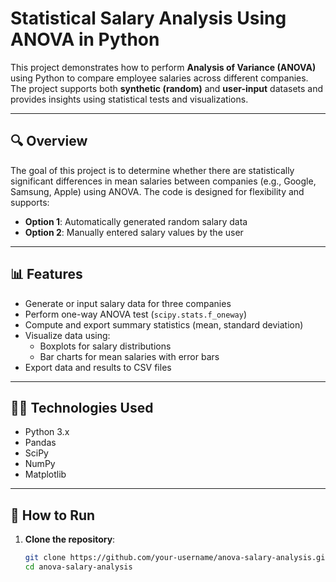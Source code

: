 # Statistical Salary Analysis Using ANOVA in Python

This project demonstrates how to perform **Analysis of Variance (ANOVA)** using Python to compare employee salaries across different companies. The project supports both **synthetic (random)** and **user-input** datasets and provides insights using statistical tests and visualizations.

---

## 🔍 Overview

The goal of this project is to determine whether there are statistically significant differences in mean salaries between companies (e.g., Google, Samsung, Apple) using ANOVA. The code is designed for flexibility and supports:

- **Option 1**: Automatically generated random salary data
- **Option 2**: Manually entered salary values by the user

---

## 📊 Features

- Generate or input salary data for three companies
- Perform one-way ANOVA test (`scipy.stats.f_oneway`)
- Compute and export summary statistics (mean, standard deviation)
- Visualize data using:
  - Boxplots for salary distributions
  - Bar charts for mean salaries with error bars
- Export data and results to CSV files

---

## 🧑‍💻 Technologies Used

- Python 3.x
- Pandas
- SciPy
- NumPy
- Matplotlib

---

## 🚀 How to Run

1. **Clone the repository**:
   ```bash
   git clone https://github.com/your-username/anova-salary-analysis.git
   cd anova-salary-analysis
